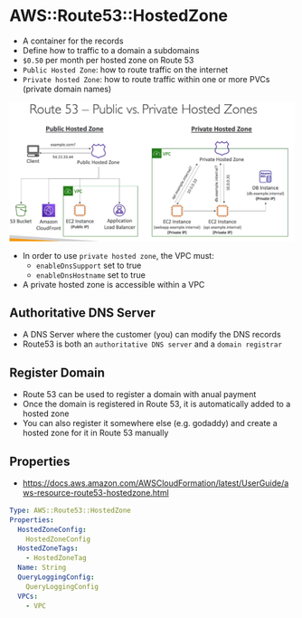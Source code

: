 # AWS::Route53::HostedZone

- A container for the records
- Define how to traffic to a domain a subdomains
- `$0.50` per month per hosted zone on Route 53
- `Public Hosted Zone`: how to route traffic on the internet
- `Private hosted Zone`: how to route traffic within one or more PVCs (private domain names)

![DNS Zones](.images/dns-zone.png)

- In order to use `private hosted zone`, the VPC must:
  - `enableDnsSupport` set to true
  - `enableDnsHostname` set to true
- A private hosted zone is accessible within a VPC

## Authoritative DNS Server

- A DNS Server where the customer (you) can modify the DNS records
- Route53 is both an `authoritative DNS server` and a `domain registrar`

## Register Domain

- Route 53 can be used to register a domain with anual payment
- Once the domain is registered in Route 53, it is automatically added to a hosted zone
- You can also register it somewhere else (e.g. godaddy) and create a hosted zone for it in Route 53 manually

## Properties

- <https://docs.aws.amazon.com/AWSCloudFormation/latest/UserGuide/aws-resource-route53-hostedzone.html>

```yaml
Type: AWS::Route53::HostedZone
Properties:
  HostedZoneConfig:
    HostedZoneConfig
  HostedZoneTags:
    - HostedZoneTag
  Name: String
  QueryLoggingConfig:
    QueryLoggingConfig
  VPCs:
    - VPC
```
